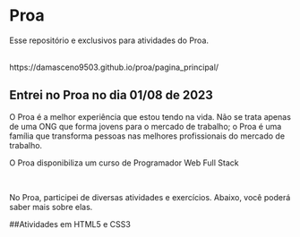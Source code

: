 # Proa
<p>Esse repositório e exclusivos para atividades do Proa.</p><br>
https://damasceno9503.github.io/proa/pagina_principal/
<br>

## Entrei no Proa no dia 01/08 de 2023 <br>
<p>O Proa é a melhor experiência que estou tendo na vida. Não se trata apenas de uma ONG que forma jovens para o mercado de trabalho; o Proa é uma família que transforma pessoas nas melhores profissionais do mercado de trabalho.</p>
<p>O Proa disponibiliza um curso de Programador Web Full Stack</p><br>
<p>No Proa, participei de diversas atividades e exercícios. Abaixo, você poderá saber mais sobre elas.</p>

##Atividades em HTML5 e CSS3
<p></p>
